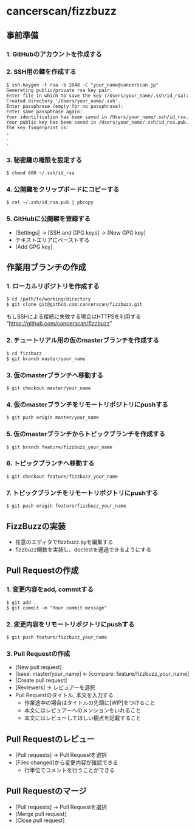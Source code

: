 # cancerscan/fizzbuzz
## 事前準備
### 1. GitHubのアカウントを作成する
### 2. SSH用の鍵を作成する
```
$ ssh-keygen -t rsa -b 2048 -C "your_name@cancerscan.jp"
Generating public/private rsa key pair.
Enter file in which to save the key (/Users/your_name/.ssh/id_rsa):
Created directory '/Users/your_name/.ssh'.
Enter passphrase (empty for no passphrase):
Enter same passphrase again:
Your identification has been saved in /Users/your_name/.ssh/id_rsa.
Your public key has been saved in /Users/your_name/.ssh/id_rsa.pub.
The key fingerprint is:
.
.
.
```
### 3. 秘密鍵の権限を設定する
```
$ chmod 600 ~/.ssh/id_rsa
```
### 4. 公開鍵をクリップボードにコピーする
```
$ cat ~/.ssh/id_rsa.pub | pbcopy
```
### 5. GitHubに公開鍵を登録する
- [Settings] -> [SSH and GPG keys] -> [New GPG key]
- テキストエリアにペーストする
- [Add GPG key]

## 作業用ブランチの作成

### 1. ローカルリポジトリを作成する
```
$ cd /path/to/working/directory
$ git clone git@github.com:cancerscan/fizzbuzz.git
```
もしSSHによる接続に失敗する場合はHTTPSを利用する
"https://github.com/cancerscan/fizzbuzz"

### 2. チュートリアル用の仮のmasterブランチを作成する
```
$ cd fizzbuzz
$ git branch master/your_name
```

### 3. 仮のmasterブランチへ移動する
```
$ git checkout master/your_name
```

### 4. 仮のmasterブランチをリモートリポジトリにpushする
```
$ git push origin master/your_name
```

### 5. 仮のmasterブランチからトピックブランチを作成する
```
$ git branch feature/fizzbuzz_your_name
```

### 6. トピックブランチへ移動する
```
$ git checkout feature/fizzbuzz_your_name
```

### 7. トピックブランチをリモートリポジトリにpushする
```
$ git push origin feature/fizzbuzz_your_name
```

## FizzBuzzの実装
- 任意のエディタでfizzbuzz.pyを編集する
- fizzbuzz関数を実装し、doctestを通過できるようにする

## Pull Requestの作成
### 1. 変更内容をadd, commitする
```
$ git add .
$ git commit -m "Your commit message"
```

### 2. 変更内容をリモートリポジトリにpushする
```
$ git push feature/fizzbuzz_your_name
```

### 3. Pull Requestの作成
- [New pull request]
- [base: master/your_name] <- [compare: feature/fizzbuzz_your_name]
- [Create pull request]
- [Reviewers] -> レビュアーを選択
- Pull Requestのタイトル, 本文を入力する
  - 作業途中の場合はタイトルの先頭に[WIP]をつけること
  - 本文にはレビュアーへのメンションをいれること
  - 本文にはレビューしてほしい観点を記載すること

## Pull Requestのレビュー
- [Pull requests] -> Pull Requestを選択
- [Files changed]から変更内容が確認できる
  - 行単位でコメントを行うことができる

## Pull Requestのマージ
- [Pull requests] -> Pull Requestを選択
- [Merge pull request]
- [Close pull request]

